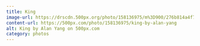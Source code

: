 ```yaml
---
title: King
image-url: https://drscdn.500px.org/photo/158136975/m%3D900/276b814a4f7f377bc7041276c2c2c623
content-url: https://500px.com/photo/158136975/king-by-alan-yang
alt: King by Alan Yang on 500px.com
category: photos
---
```

